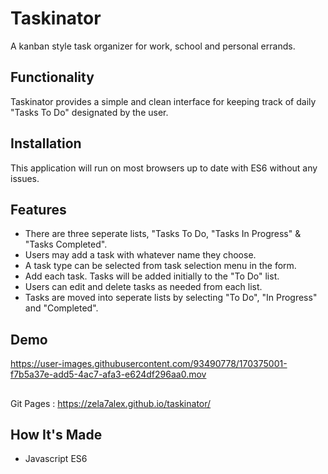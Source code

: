 # Taskinator
A kanban style task organizer for work, school and personal errands.

## Functionality
Taskinator provides a simple and clean interface for keeping track of daily "Tasks To Do" designated by the user.

## Installation
This application will run on most browsers up to date with ES6 without any issues.

## Features
- There are three seperate lists, "Tasks To Do, "Tasks In Progress" & "Tasks Completed".
- Users may add a task with whatever name they choose.
- A task type can be selected from task selection menu in the form.
- Add each task. Tasks will be added initially to the "To Do" list.
- Users can edit and delete tasks as needed from each list.
- Tasks are moved into seperate lists by selecting "To Do", "In Progress" and "Completed".

## Demo


https://user-images.githubusercontent.com/93490778/170375001-f7b5a37e-add5-4ac7-afa3-e624df296aa0.mov

##
Git Pages : https://zela7alex.github.io/taskinator/

## How It's Made 
- Javascript ES6 


